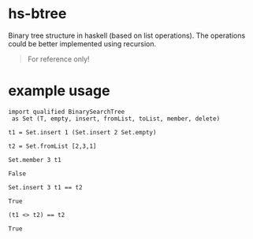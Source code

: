 # hs-btree
Binary tree structure in haskell (based on list operations).
The operations could be better implemented using recursion.
> For reference only!

# example usage
```
import qualified BinarySearchTree
 as Set (T, empty, insert, fromList, toList, member, delete)

t1 = Set.insert 1 (Set.insert 2 Set.empty)

t2 = Set.fromList [2,3,1]
```

```Set.member 3 t1```

``` console
False
```


``` Set.insert 3 t1 == t2 ```

``` console
True
```

```(t1 <> t2) == t2 ```

``` console
True
```
